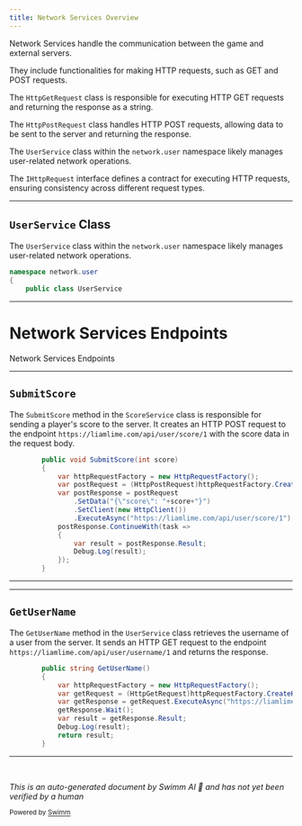 ```yaml
---
title: Network Services Overview
---
```

Network Services handle the communication between the game and external servers.

They include functionalities for making HTTP requests, such as GET and POST requests.

The <SwmToken path="unity/four-block/Assets/network/user/UserService.cs" pos="11:8:8" line-data="            var getRequest = (HttpGetRequest)httpRequestFactory.CreateHttpRequest(HttpMethod.Get);">`HttpGetRequest`</SwmToken> class is responsible for executing HTTP GET requests and returning the response as a string.

The <SwmToken path="unity/four-block/Assets/network/score/ScoreService.cs" pos="11:8:8" line-data="            var postRequest = (HttpPostRequest)httpRequestFactory.CreateHttpRequest(HttpMethod.Post);">`HttpPostRequest`</SwmToken> class handles HTTP POST requests, allowing data to be sent to the server and returning the response.

The <SwmToken path="unity/four-block/Assets/network/user/UserService.cs" pos="6:5:5" line-data="    public class UserService">`UserService`</SwmToken> class within the <SwmToken path="unity/four-block/Assets/network/user/UserService.cs" pos="4:2:4" line-data="namespace network.user">`network.user`</SwmToken> namespace likely manages user-related network operations.

The `IHttpRequest` interface defines a contract for executing HTTP requests, ensuring consistency across different request types.

<SwmSnippet path="/unity/four-block/Assets/network/user/UserService.cs" line="4">

---

## <SwmToken path="unity/four-block/Assets/network/user/UserService.cs" pos="6:5:5" line-data="    public class UserService">`UserService`</SwmToken> Class

The <SwmToken path="unity/four-block/Assets/network/user/UserService.cs" pos="6:5:5" line-data="    public class UserService">`UserService`</SwmToken> class within the <SwmToken path="unity/four-block/Assets/network/user/UserService.cs" pos="4:2:4" line-data="namespace network.user">`network.user`</SwmToken> namespace likely manages user-related network operations.

```c#
namespace network.user
{
    public class UserService
```

---

</SwmSnippet>

# Network Services Endpoints

Network Services Endpoints

<SwmSnippet path="/unity/four-block/Assets/network/score/ScoreService.cs" line="8">

---

## <SwmToken path="unity/four-block/Assets/network/score/ScoreService.cs" pos="8:5:5" line-data="        public void SubmitScore(int score)">`SubmitScore`</SwmToken>

The <SwmToken path="unity/four-block/Assets/network/score/ScoreService.cs" pos="8:5:5" line-data="        public void SubmitScore(int score)">`SubmitScore`</SwmToken> method in the <SwmToken path="unity/four-block/Assets/network/score/ScoreService.cs" pos="6:5:5" line-data="    public class ScoreService">`ScoreService`</SwmToken> class is responsible for sending a player's score to the server. It creates an HTTP POST request to the endpoint <SwmToken path="unity/four-block/Assets/network/score/ScoreService.cs" pos="15:5:17" line-data="                .ExecuteAsync(&quot;https://liamlime.com/api/user/score/1&quot;);">`https://liamlime.com/api/user/score/1`</SwmToken> with the score data in the request body.

```c#
        public void SubmitScore(int score)
        {
            var httpRequestFactory = new HttpRequestFactory();
            var postRequest = (HttpPostRequest)httpRequestFactory.CreateHttpRequest(HttpMethod.Post);
            var postResponse = postRequest
                .SetData("{\"score\": "+score+"}")
                .SetClient(new HttpClient())
                .ExecuteAsync("https://liamlime.com/api/user/score/1");
            postResponse.ContinueWith(task =>
            {
                var result = postResponse.Result;
                Debug.Log(result);
            });
        }
```

---

</SwmSnippet>

<SwmSnippet path="/unity/four-block/Assets/network/user/UserService.cs" line="8">

---

## <SwmToken path="unity/four-block/Assets/network/user/UserService.cs" pos="8:5:5" line-data="        public string GetUserName()">`GetUserName`</SwmToken>

The <SwmToken path="unity/four-block/Assets/network/user/UserService.cs" pos="8:5:5" line-data="        public string GetUserName()">`GetUserName`</SwmToken> method in the <SwmToken path="unity/four-block/Assets/network/user/UserService.cs" pos="6:5:5" line-data="    public class UserService">`UserService`</SwmToken> class retrieves the username of a user from the server. It sends an HTTP GET request to the endpoint <SwmToken path="unity/four-block/Assets/network/user/UserService.cs" pos="12:12:24" line-data="            var getResponse = getRequest.ExecuteAsync(&quot;https://liamlime.com/api/user/username/1&quot;);">`https://liamlime.com/api/user/username/1`</SwmToken> and returns the response.

```c#
        public string GetUserName()
        {
            var httpRequestFactory = new HttpRequestFactory();
            var getRequest = (HttpGetRequest)httpRequestFactory.CreateHttpRequest(HttpMethod.Get);
            var getResponse = getRequest.ExecuteAsync("https://liamlime.com/api/user/username/1");
            getResponse.Wait();
            var result = getResponse.Result;
            Debug.Log(result);
            return result;
        }
```

---

</SwmSnippet>

&nbsp;

*This is an auto-generated document by Swimm AI 🌊 and has not yet been verified by a human*

<SwmMeta version="3.0.0" repo-id="Z2l0aHViJTNBJTNBREVNTy1ncmF2aXR5LWN1YmVzJTNBJTNBc3dpbW1pbw==" repo-name="DEMO-gravity-cubes" doc-type="overview"><sup>Powered by [Swimm](/)</sup></SwmMeta>
